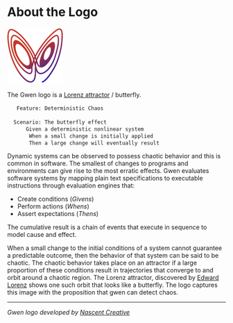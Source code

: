 About the Logo
==============

![Gwen Logo](img/gwen-attractor.png)

The Gwen logo is a
[Lorenz attractor](http://en.m.wikipedia.org/wiki/Lorenz_attractor) / 
butterfly. 
    
```
   Feature: Deterministic Chaos
    
  Scenario: The butterfly effect
      Given a deterministic nonlinear system
       When a small change is initially applied
       Then a large change will eventually result
```
 
Dynamic systems can be observed to possess chaotic behavior and this is common 
in software. The smallest of changes to programs and environments can give 
rise to the most erratic effects. Gwen evaluates software systems by 
mapping plain text specifications to executable instructions through evaluation 
engines that:

- Create conditions (_Givens_)
- Perform actions (_Whens_)
- Assert expectations (_Thens_)

The cumulative result is a chain of events that execute in sequence to model 
cause and effect. 

When a small change to the initial conditions of a system cannot guarantee a 
predictable outcome, then the behavior of that system can be said to be chaotic. 
The chaotic behavior takes place on an attractor if a large proportion of these 
conditions result in trajectories that converge to and orbit around a chaotic 
region. The Lorenz attractor, discovered by 
[Edward Lorenz](http:s//en.wikipedia.org/wiki/Edward_Lorenz) shows one such orbit 
that looks like a butterfly. The logo captures this image with the proposition 
that gwen can detect chaos.

***

<em>Gwen logo developed by [Nascent Creative](http://www.nascentcreative.com.au)</em>
